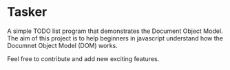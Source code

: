 # Tasker

A simple TODO list program that demonstrates the Document Object Model. The aim of this project is to help beginners in javascript understand how the Documnet Object Model (DOM) works.

Feel free to contribute and add new exciting features.